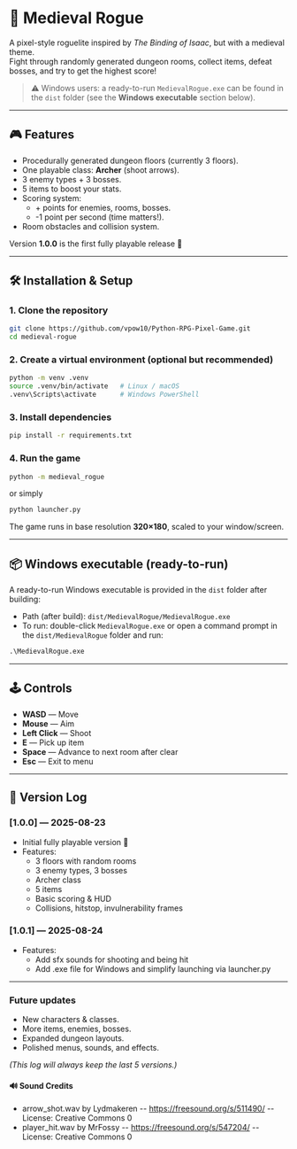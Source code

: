 # 🏹 Medieval Rogue

A pixel-style roguelite inspired by *The Binding of Isaac*, but with a medieval theme.  
Fight through randomly generated dungeon rooms, collect items, defeat bosses, and try to get the highest score!

> ⚠️ Windows users: a ready-to-run `MedievalRogue.exe` can be found in the `dist` folder (see the **Windows executable** section below).

---

## 🎮 Features
- Procedurally generated dungeon floors (currently 3 floors).
- One playable class: **Archer** (shoot arrows).
- 3 enemy types + 3 bosses.
- 5 items to boost your stats.
- Scoring system:
  - \+ points for enemies, rooms, bosses.
  - -1 point per second (time matters!).
- Room obstacles and collision system.

Version **1.0.0** is the first fully playable release 🚀

---

## 🛠 Installation & Setup

### 1. Clone the repository
```bash
git clone https://github.com/vpow10/Python-RPG-Pixel-Game.git
cd medieval-rogue
```

### 2. Create a virtual environment (optional but recommended)
```bash
python -m venv .venv
source .venv/bin/activate   # Linux / macOS
.venv\Scripts\activate      # Windows PowerShell
```

### 3. Install dependencies
```bash
pip install -r requirements.txt
```

### 4. Run the game
```bash
python -m medieval_rogue
```
or simply 
```bash
python launcher.py
```

The game runs in base resolution **320×180**, scaled to your window/screen.

---

## 📦 Windows executable (ready-to-run)

A ready-to-run Windows executable is provided in the `dist` folder after building:

- Path (after build): `dist/MedievalRogue/MedievalRogue.exe`
- To run: double-click `MedievalRogue.exe` or open a command prompt in the `dist/MedievalRogue` folder and run:
```cmd
.\MedievalRogue.exe
```
---

## 🕹 Controls
- **WASD** — Move  
- **Mouse** — Aim  
- **Left Click** — Shoot  
- **E** — Pick up item  
- **Space** — Advance to next room after clear  
- **Esc** — Exit to menu  

---

## 📖 Version Log

### [1.0.0] — 2025-08-23
- Initial fully playable version 🎉
- Features:
  - 3 floors with random rooms
  - 3 enemy types, 3 bosses
  - Archer class
  - 5 items
  - Basic scoring & HUD
  - Collisions, hitstop, invulnerability frames
### [1.0.1] — 2025-08-24
- Features:
  - Add sfx sounds for shooting and being hit
  - Add .exe file for Windows and simplify launching via launcher.py
---

### Future updates
- New characters & classes.
- More items, enemies, bosses.
- Expanded dungeon layouts.
- Polished menus, sounds, and effects.

*(This log will always keep the last 5 versions.)*

#### 🔊 Sound Credits
- arrow_shot.wav by Lydmakeren -- https://freesound.org/s/511490/ -- License: Creative Commons 0
- player_hit.wav by MrFossy -- https://freesound.org/s/547204/ -- License: Creative Commons 0